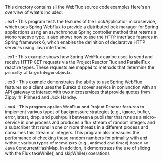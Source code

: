 This directory contains all the WebFlux source code examples Here's an
overview of what's included:

. ex1 - This program tests the features of the LockApplication
        microservice, which uses Spring WebFlux to provide a
        distributed lock manager for Spring applications using an
        asynchronous Spring controller method that returns a Mono
        reactive type.  It also shows how to use the HTTP interface
        features in Spring framework 6, which enables the definition
        of declarative HTTP services using Java interfaces.

. ex1 - This example shows how Spring WebFlux can be used to send and
        receive HTTP GET requests via the Project Reactor Flux and
        ParallelFlux reactive types.  These requests are mapped to
        methods that determine the primality of large Integer objects.

. ex3 - This example demonstrates the ability to use Spring WebFlux
        features so a client uses the Eureka discover service in
        conjunction with an API gateway to interact with two
        microservices that provide quotes from Zippy th' Pinhead and
        Jack Handey.

. ex4 - This program applies WebFlux and Project Reactor features to
        implement various types of backpressure strategies (e.g.,
        ignore, buffer, error, latest, drop, and push/pull) between a
        publisher that runs as a micro-service in one process and
        produces a flux stream of random integers and a subscriber
        that runs in one or more threads in a different process and
        consumes this stream of integers.  This program also measures
        the performance of checking these random numbers for primality
        with and without various types of memoizers (e.g., untimed and
        timed) based on Java ConcurrentHashMap.  In addition, it
        demonstrates the use of slicing with the Flux takeWhile() and
        skipWhile() operations.

